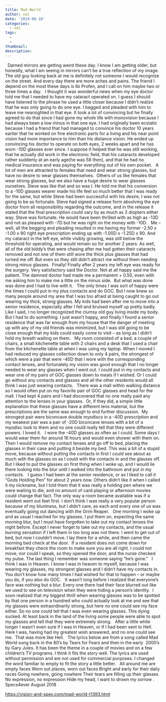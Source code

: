 ```yaml
---
title: Mad World
author: val
date: '2019-08-18'
categories:
  - val
tags:
  - 
  - 
thumbnail: 
description: 
---
```


 
Darned mirrors are getting weird these day. I know I am getting older, but honestly, what I am seeing in mirrors can’t be a true reflection of my image.  The old guy looking back at me is definitely not someone I would recognize on the street. And every day there are more aches and pains. The friend I depend on the most these days is Ibi Profen, and I call on him maybe two or three times a day.
 
I thought it was wonderful news when my eye doctor told me that I needed to have my cataract operated on. I guess I should have listened to the phrase he used a little closer because I didn’t realize that he was only going to do one eye. I begged and pleaded with him to leave me nearsighted in that eye. It took a lot of convincing but he finally agreed to do that since I had gone my whole life with monovision because I had always been a low minus in that one eye. I had originally been ecstatic because I had a friend that had managed to convince his doctor 10 years earlier that he worked on fine electronic parts for a living and his near point vision had more importance to him than his distance vision. He ended up convincing his doctor to operate on both eyes, 2 weeks apart and he has worn -10D glasses ever since. I suppose it helped that he was still working, that he actually did work in the electronic field, that his cataracts developed rather suddenly at an early age(he was 58 then), and that he had no medical insurance and was paying for everything out of his own pocket.
 
A lot of men are attracted to females that need and wear strong glasses, but have no desire to wear glasses themselves.  Others of us like females that wear strong glasses, but we also have a huge desire to wear glasses ourselves. Steve was like that and so was I. He told me that his conversion to a -10D glasses wearer made his life feel so much better that I was ready for the same, but while Steve had been successful with his desire, I was not going to be as fortunate. Steve had signed a release form absolving the eye doctor from all responsibility regarding the outcome, and in the release it stated that the final prescription could vary by as much as 3 diopters either way. Steve was fortunate. He would have been thrilled with as high as -13D and not as pleased with -7D but he was right on the money with -10D.
 
Me – well, all the begging and pleading resulted in me having my former -2.50 x -1.00 x 90 right eye prescription ending up with -1.00D x -1.25D x 90. And my cataract in the left eye, while visibly growing, was still below the threshold for operating, and would remain so for another 2 years. As well, all of the old biddy’s that were chasing after me had gotten their cataracts removed and not one of them still wore the thick plus glasses that had turned me off. But even so they still didn’t attract me without them needing strong minus glasses.  Finally! Finally after 2 years my left eye was ready for the surgery. Very satisfactory said the Doctor. Not at all happy said me the patient. The damned doctor had made me a permanent + 0.50, even with me asking him to make me a little on the minus side.  But what was done was done and I had to live with it.
 
The only times I was sort of happy were the times I could put in my plus contacts and do GOC. But I now knew so many people around my area that I was too afraid at being caught to go out wearing my thick, strong glasses. My kids had been after me to move into a senior residence, especially after I fell and bruised myself up pretty badly.  Like I said, I no longer recognized the clumsy old guy living inside my body. But I had to do something. I just wasn’t happy, and finally I found a senior residence that was far enough from my house that the danger of meeting up with any of my old friends was minimized, but I was still going to be close enough that my kids could easily come to visit – as long as I didn’t hold my breath waiting on them.
 
My room consisted of a bed, a couple of chairs, a small kitchenette table with 2 chairs and a desk that I used a chair from the kitchenette table at when I was using my laptop. When I moved I had reduced my glasses collection down to only 4 pairs, the strongest of which were a pair that were -40D that I wore with the corresponding contact lenses, and fortunately my vision was good enough that I no longer needed to wear any glasses when I went out. I could put in my contacts and wear one of my pairs of GOC glasses down to meals if I wished. Or I could go without any contacts and glasses and all the other residents would all think I was just wearing contacts.
 
There was a mall within walking distance so I would often put on my favorite pair of GOC glasses and head for the mall. I had kept 4 pairs and I had discovered that no one really paid any attention to the lenses in your glasses.  Or, if they did, a simple little explanation that these glasses have a different lens material, but the prescriptions are the same was enough to end further discussion.  My strongest pair were biconcave double myodiscs in a -40D prescription and my weakest pair was a pair of -20D biconcave lenses with a bit of a myodisc look to them and no one could really tell that they were different powers. I loved it.
 
I wore the -40D glasses as often as I could. Some days I would wear them for around 16 hours and would even shower with them on. Then I would remove my contact lenses and go off to bed, placing the glasses in their case and putting it beside my bed. This was a bit of a stupid move, because without putting the contacts in first I could see about as much with the glasses on as I could with the contacts in and the glasses off. But I liked to put the glasses on first thing when I woke up, and I would lie there looking into the blur until I walked into the bathroom and put in my contacts.
 
I guess I had been at the senior residence, or as I liked to call it “Gods Holding Pen” for about 2 years now. Others didn’t like it when I called it my nickname, but I told them that it was really a holding pen where we were waiting to die, and no amount of card playing or afternoon movies could change that fact. The only way a room became available was if a resident went out feet first. I don’t think I was really a very popular person because of my bluntness, but I didn’t care, as each and every one of us was eventually going out dancing with the Grim Reaper.
 
One morning I woke up and as usual I reached for my glasses. I put them on, expecting the same morning blur, but I must have forgotten to take out my contact lenses the night before. Except I never forget to take out my contacts, and the usual burning sensation if I left them in too long was not there. I went to get out of bed, but now I couldn’t move. I lay there for a while, and then came the morning bed check at the door.  If a resident does not come down for breakfast they check the room to make sure you are all right. I could not move, nor could I speak, so they opened the door, and the nurse checked my pulse. The last thing I remember was someone saying “he’s gone.”
 
I think I was in Heaven. I know I was in heaven to myself, because I was wearing my glasses, my strongest glasses and I didn’t have my contacts in. You don’t know how many times I had wished for that to happen – or maybe you do, if you also do GOC.
 
It wasn’t long before I realized that everyone’s face was nothing but a blur. Every one there had their face blurred out like we used to see on television when they were hiding a person’s identity.  I soon realized that my biggest thrill when wearing glasses was to be spotted by that one person in a hundred who could actually look at me and see that my glasses were extraordinarily strong, but here no one could see my face either. So no one could tell that I was even wearing glasses. This dying sucked. At least back in the land of the living some people were able to spot my glasses and tell that they were extremely strong.
 
After a little while longer I wasn’t even sure if I was in Heaven, or if I had been sent to Hell. Here I was, having had my greatest wish answered, and no one could see me.  That was more like Hell.
 
The lyrics below are from a song called Mad World sung back in the 80’s by Tears for Fears and then in the early  2000’s by Gary Jules. It has been the theme in a couple of movies and on a few children’s TV programs. I think it fits the story well. The lyrics are used without permission and are not used for commercial purposes. I changed the word familiar to empty to fit the story a little better.
 
All around me are empty faces 
Worn out places, worn out faces 
Bright and early for their daily races 
Going nowhere, going nowhere 
Their tears are filling up their glasses 
No expression, no expression 
Hide my head, I want to drown my sorrow .
 
Specs4ever
August 2018

https://vision-and-spex.com/mad-world-t1393.html
